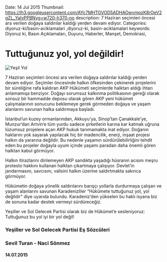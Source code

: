 Date: 14 Jul 2015
Thumbnail: https://lh3.googleusercontent.com/AYc7MHTGVOD5ADHAOwvmpzK8rOeV2gZL_YaIvPPBNyg=w720-h370-no
description: 7 Haziran seçimleri öncesi ara verilen doğaya saldırılar kaldığı yerden devam ediyor.
Categories: diyoruz-ki/basin-aciklamalari ,diyoruz-ki, basin-aciklamalari
keywords: Diyoruz ki, Basın Açıklamaları, Duyuru, Haberler, Manşet, Demokrasi, 

# Tuttuğunuz yol, yol değildir!

![Yeşil Yol](https://lh3.googleusercontent.com/AYc7MHTGVOD5ADHAOwvmpzK8rOeV2gZL_YaIvPPBNyg=w720-h370-no)

7 Haziran seçimleri öncesi ara verilen doğaya saldırılar kaldığı yerden devam ediyor. Seçimler öncesinde halkın öfkesinden çekinerek projelerini bir süreliğine rafa kaldıran AKP Hükümeti seçimlerde halktan aldığı ihtarı anlamamışa benziyor. Doğayı sorumsuz kalkınma politikasının gereği olarak sonsuz bir hammadde deposu olarak gören AKP yeni hükümet çalışmalarının sonucunu beklemeye gerek görmeden doğaya ve yaşam alanlarını savunan halka saldırmaya başladı.
 
İstanbul’un kuzey ormanlarından, Akkuyu’ya, Sinop’tan Çanakkale’ye,  Munzur’dan Artvin’e tüm yurdu sadece şirketlerin karına kar katmak uğruna lüzumsuz projelere açan AKP hukuk tanımamakta inat ediyor. Doğanın haklarını yok sayarak yapılacak hiç bir madencilik, enerji, inşaat projesi halkın da yararına değildir. Bu nedenle yaşamın sürdürülebilirliğini tehdit eden bu projeler doğayla uyum içinde yaşamı paradan daha önemli gören halktan kabul görmüyor.
 
Halkın itirazlarını dinlemeyen AKP sandıkta yaşadığı hüsranın acısını meşru protesto hakkını kullanan halktan çıkartmaya çalışıyor. Devlet’in jandarmasını, savcısını, valisini halkın üzerine saldırtmakta sakınca görmüyor.
 
Hükümetin doğaya yönelik saldırılarını barışçı yollarla durdurmaya çalışan ve yaşam alanlarını savunan Karadenizliler “Hükümete tuttuğunuz yol, yol değildir” diye uyarıda bulundu. Karadeniz’den yükselen bu haklı isyana biz de sonuna kadar destek vermeyi sürdüreceğiz.
 
Yeşiller ve Sol Gelecek Partisi olarak biz de Hükümet’e sesleniyoruz: Tuttuğunuz bu yol iyi bir yol değil! 



### Yeşiller ve Sol Gelecek Partisi Eş Sözcüleri
### Sevil Turan - Naci Sönmez
#### 14.07.2015
